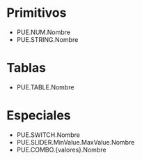 # Primitivos
* PUE.NUM.Nombre
* PUE.STRING.Nombre

# Tablas
* PUE.TABLE.Nombre

# Especiales
* PUE.SWITCH.Nombre
* PUE.SLIDER.MinValue.MaxValue.Nombre
* PUE.COMBO.{valores}.Nombre